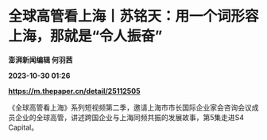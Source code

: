 # 全球高管看上海丨苏铭天：用一个词形容上海，那就是“令人振奋”
**澎湃新闻编辑 何羽茜**

**2023-10-30 01:26**

**https://m.thepaper.cn/detail/25112505**

《全球高管看上海》系列短视频第二季，邀请上海市市长国际企业家会咨询会议成员企业的全球高管，讲述跨国企业与上海同频共振的发展故事，第5集走进S4 Capital。